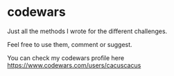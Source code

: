 # codewars
Just all the methods I wrote for the different challenges.

Feel free to use them, comment or suggest.

You can check my codewars profile here https://www.codewars.com/users/cacuscacus
